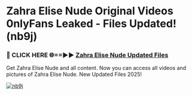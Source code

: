 # Zahra Elise Nude Original Videos 0nlyFans Leaked - Files Updated! (nb9j)

<h3>🔴 CLICK HERE 🌐==►► <a href="https://tinyurl.com/52m3yx9h" rel="nofollow">Zahra Elise Nude Updated Files</a></h3>

Get Zahra Elise Nude and all content. Now you can access all videos and pictures of Zahra Elise Nude. New Updated Files 2025!

[![nb9j](https://i.imgur.com/TnHtlc8.gif)](https://tinyurl.com/52m3yx9h)
